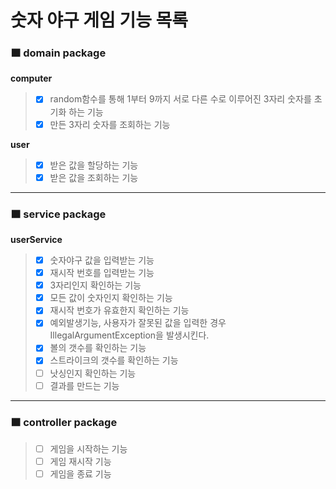 # 숫자 야구 게임 기능 목록

### 🟧 domain package
**computer**
>- [x] random함수를 통해 1부터 9까지 서로 다른 수로 이루어진 3자리 숫자를 초기화 하는 기능
>- [x] 만든 3자리 숫자를 조회하는 기능

**user**
>- [x] 받은 값을 할당하는 기능
>- [x] 받은 값을 조회하는 기능
*****
### 🟧 service package
**userService**
>- [x] 숫자야구 값을 입력받는 기능
>- [x] 재시작 번호를 입력받는 기능
>- [x] 3자리인지 확인하는 기능
>- [x] 모든 값이 숫자인지 확인하는 기능
> -[x] 재시작 번호가 유효한지 확인하는 기능
>- [x] 예외발생기능, 사용자가 잘못된 값을 입력한 경우 IllegalArgumentException을 발생시킨다.
>- [x] 볼의 갯수를 확인하는 기능
>- [x] 스트라이크의 갯수를 확인하는 기능
>- [ ] 낫싱인지 확인하는 기능
>- [ ] 결과를 만드는 기능
*****
### 🟧 controller package
>- [ ] 게임을 시작하는 기능
>- [ ] 게임 재시작 기능
>- [ ] 게임을 종료 기능
